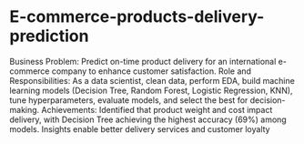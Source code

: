 # E-commerce-products-delivery-prediction
Business Problem: Predict on-time product delivery for an international e-commerce company to 
enhance customer satisfaction.
Role and Responsibilities: As a data scientist, clean data, perform EDA, build machine learning 
models (Decision Tree, Random Forest, Logistic Regression, KNN), tune hyperparameters, evaluate 
models, and select the best for decision-making.
Achievements: Identified that product weight and cost impact delivery, with Decision Tree 
achieving the highest accuracy (69%) among models. Insights enable better delivery services and 
customer loyalty
